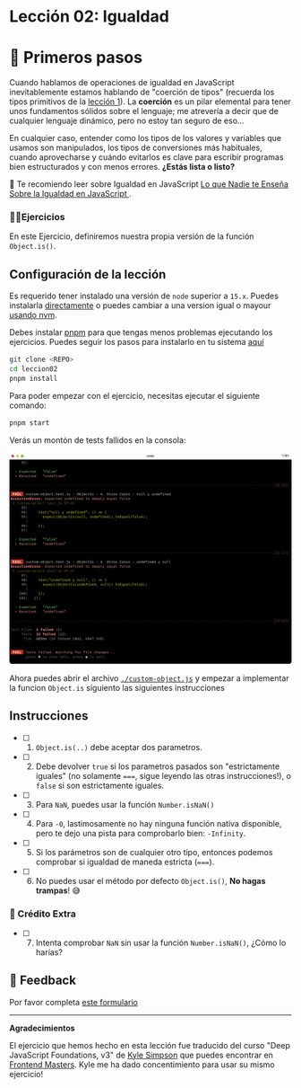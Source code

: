 # Lección 02: Igualdad

# 🐾 Primeros pasos

Cuando hablamos de operaciones de igualdad en JavaScript inevitablemente estamos hablando de "coerción de tipos" (recuerda los tipos primitivos de la [lección 1](../leccion01/readme.md)). La **coerción** es un pilar elemental para tener unos fundamentos sólidos sobre el lenguaje; me atrevería a decir que de cualquier lenguaje dinámico, pero no estoy tan seguro de eso...

En cualquier caso, entender como los tipos de los valores y variables que usamos son manipulados, los tipos de conversiones más habituales, cuando aprovecharse y cuándo evitarlos es clave para escribir programas bien estructurados y con menos errores. **¿Estás lista o listo?**

📜 Te recomiendo leer sobre Igualdad en JavaScript [Lo que Nadie te Enseña Sobre la Igualdad en JavaScript
](https://www.escuelafrontend.com/articulos/nadie-te-ensena-sobre-la-igualdad-en-js).

### 🏋️‍♂️Ejercicios

En este Ejercicio, definiremos nuestra propia versión de la función `Object.is()`.

## Configuración de la lección

Es requerido tener instalado una versión de `node` superior a `15.x`. Puedes instalarla [directamente](https://docs.npmjs.com/downloading-and-installing-node-js-and-npm) o puedes cambiar a una version igual o mayour [usando nvm](https://github.com/nvm-sh/nvm#installing-and-updating).

Debes instalar [pnpm](https://pnpm.io/) para que tengas menos problemas ejecutando los ejercicios. Puedes seguir los pasos para instalarlo en tu sistema [aquí](https://pnpm.io/installation)

```bash
git clone <REPO>
cd leccion02
pnpm install
```

Para poder empezar con el ejercicio, necesitas ejecutar el siguiente comando:

```bash
pnpm start
```

Verás un montón de tests fallidos en la consola:

![muestra de tests fallidos](assets/tests-fallidos.png)

Ahora puedes abrir el archivo [`./custom-object.js`](custom-object.js) y empezar a implementar la funcion `Object.is` siguiento las siguientes instrucciones

## Instrucciones

- [ ] 1. `Object.is(..)` debe aceptar dos parametros.

- [ ] 2. Debe devolver `true` si los parametros pasados son "estrictamente iguales" (no solamente `===`, sigue leyendo las otras instrucciones!), o `false` si son estrictamente iguales.

- [ ] 3. Para `NaN`, puedes usar la función `Number.isNaN()`

- [ ] 4. Para `-0`, lastimosamente no hay ninguna función nativa disponible, pero te dejo una pista para comprobarlo bien: `-Infinity`.

- [ ] 5. Si los parámetros son de cualquier otro tipo, entonces podemos comprobar si igualdad de maneda estricta (`===`).

- [ ] 6. No puedes usar el método por defecto `Object.is()`, **No hagas trampas**! 😅

### 🍬 Crédito Extra

- [ ] 7. Intenta comprobar `NaN` sin usar la función `Number.isNaN()`, ¿Cómo lo harías?

## 📣 Feedback

Por favor completa [este formulario](https://docs.google.com/forms/d/e/1FAIpQLSf6hxzKdcgkQv6EKjS1AXmGO_Y49Aa86zOpcveI3Xp-ZIHYTg/viewform?usp=pp_url&entry.1972342453={{MI-EMAIL}}&entry.1828471740=leccion-02)

---

**Agradecimientos**

El ejercicio que hemos hecho en esta lección fue traducido del curso "Deep JavaScript Foundations, v3" de [Kyle Simpson](https://github.com/getify) que puedes encontrar en [Frontend Masters](https://frontendmasters.com/courses/deep-javascript-v3/). Kyle me ha dado concentimiento para usar su mismo ejercicio!
